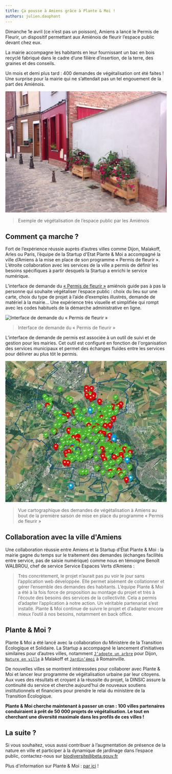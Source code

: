 ```yaml
---
title: Ça pousse à Amiens grâce à Plante & Moi !
authors: julien.dauphant
---
```


Dimanche 1e avril (ce n’est pas un poisson), Amiens a lancé le Permis de Fleurir, un dispositif permettant aux Amiénois de fleurir l’espace public devant chez eux.

<!--more-->

La mairie accompagne les habitants en leur fournissant un bac en bois recyclé fabriqué dans le cadre d’une filière d’insertion, de la terre, des graines et des conseils. 

Un mois et demi plus tard : 400 demandes de végétalisation ont été faites ! Une surprise pour la mairie qui ne s’attendait pas un tel engouement de la part des Amiénois.

![Projet de fleurir à Amiens](/img/posts/2018-09-04-amiens-plante-et-moi.jpg)
> Exemple de végétalisation de l’espace public par les Amiénois

## Comment ça marche ?

Fort de l’expérience réussie auprès d’autres villes comme Dijon, Malakoff, Arles ou Paris, l’équipe de la Startup d'Etat Plante & Moi a accompagné la ville d’Amiens à la mise en place de son programme « Permis de fleurir ». L’étroite collaboration avec les services de la ville a permis de définir les besoins spécifiques à partir desquels la Startup a enrichi le service numérique.

L’interface de demande du [« Permis de fleurir »](https://permisdefleurir.amiens.fr/) amiénois guide pas à pas la personne qui souhaite végétaliser l’espace public : choix du lieu sur une carte, choix du type de projet à l’aide d’exemples illustrés, demande de matériel à la mairie… Une expérience très visuelle et simplifiée qui rompt avec les codes habituels de la démarche administrative en ligne.

![Interface de demande du « Permis de fleurir »](/img/posts/2018-09-04-amiens-plante-et-moi-demande.jpg)
> Interface de demande du « Permis de fleurir »

L’interface de demande de permis est associée à un outil de suivi et de gestion pour les mairies. Cet outil est configuré en fonction de l'organisation des services municipaux et permet des échanges fluides entre les services pour délivrer au plus tôt le permis.

![Vue cartographique des demandes de végétalisation à Amiens au bout de la première saison de mise en place du programme « Permis de fleurir »](/img/posts/2018-09-04-amiens-plante-et-moi-carte-amiens.jpg)
> Vue cartographique des demandes de végétalisation à Amiens au bout de la première saison de mise en place du programme « Permis de fleurir »

## Collaboration avec la ville d'Amiens

Une collaboration réussie entre Amiens et la Startup d’État Plante & Moi : la mairie gagne du temps sur le traitement des demandes (échanges facilités entre service, pas de saisie numérique) comme nous en témoigne Benoît WALBROU, chef de service Service Espaces Verts d’Amiens :
> Très concrètement, le projet n’aurait pas pu voir le jour sans l’application web développée. Elle permet aisément de collationner et gérer l’ensemble des demandes des habitants.
> L’équipe Plante & Moi a été à la fois force de proposition au montage du projet et très à l’écoute des besoins des services de la collectivité. Cela a permis d’adapter l’application à notre action.
> Un véritable partenariat s’est installé. Plante & Moi continue de suivre le projet et d’adapter encore mieux l’outil à nos besoins, notamment en back office.

## Plante & Moi ?

Plante & Moi a été lancé avec la collaboration du Ministère de la Transition Écologique et Solidaire. La Startup a accompagné le lancement d’initiatives similaires pour d’autres villes, notamment [`J’adopte un arbre`](https://jadopteunarbre.dijon.fr/) pour Dijon, [`Nature en ville`](https://nature.malakoff.fr/) à Malakoff et [`Jardin’émoi`](https://romainville.plante-et-moi.fr/jardin-emoi/) à Romainville.

De nouvelles villes se montrent intéressées pour collaborer avec Plante & Moi et lancer leur programme de végétalisation urbaine par leur citoyens. Aux vues des résultats et croyant à la réussite du projet, la DINSIC assure la continuité du service et cherche aujourd’hui de nouveaux soutiens institutionnels et financiers pour prendre le relai du ministère de la Transition Écologique.

**Plante & Moi cherche maintenant à passer un cran : 100 villes partenaires conduiraient à prêt de 50 000 projets de végétalisation. Le tout en cherchant une diversité maximale dans les profils de ces villes !**

## La suite ?

Si vous souhaitez, vous aussi contribuer à l’augmentation de présence de la nature en ville et participer à la dynamique de jardinage dans l’espace public, contactez-nous sur [biodiversite@beta.gouv.fr](mailto:biodiversite@beta.gouv.fr)

Plus d'information sur Plante & Moi : [par ici](https://beta.gouv.fr/startup/plante-et-moi.html) !
